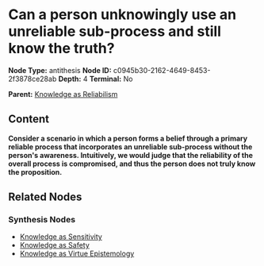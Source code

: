 # Can a person unknowingly use an unreliable sub-process and still know the truth?

**Node Type:** antithesis
**Node ID:** c0945b30-2162-4649-8453-2f3878ce28ab
**Depth:** 4
**Terminal:** No

**Parent:** [Knowledge as Reliabilism](knowledge-as-reliabilism-synthesis-dda11fa1-d057-46ff-9bfb-405b79a61c3b.md)

## Content

**Consider a scenario in which a person forms a belief through a primary reliable process that incorporates an unreliable sub-process without the person's awareness. Intuitively, we would judge that the reliability of the overall process is compromised, and thus the person does not truly know the proposition.**

## Related Nodes

### Synthesis Nodes

- [Knowledge as Sensitivity](knowledge-as-sensitivity-synthesis-d3664739-0df5-4706-a4f5-85b12558238b.md)
- [Knowledge as Safety](knowledge-as-safety-synthesis-fb3d9ce5-ac62-49f7-b3e6-5009b11c4e92.md)
- [Knowledge as Virtue Epistemology](knowledge-as-virtue-epistemology-synthesis-9d9f850a-cd6e-48a0-8053-571a510dc470.md)
